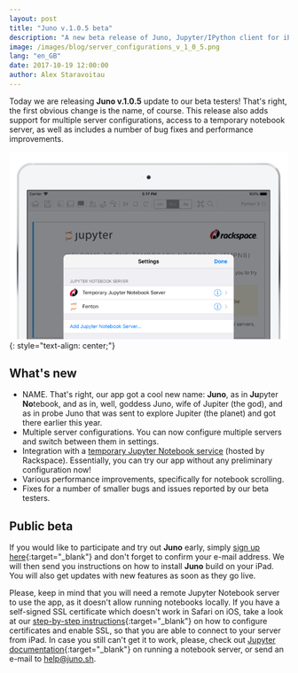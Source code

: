 ```yaml
---
layout: post
title: "Juno v.1.0.5 beta"
description: "A new beta release of Juno, Jupyter/IPython client for iPad."
image: /images/blog/server_configurations_v_1_0_5.png
lang: "en_GB"
date: 2017-10-19 12:00:00
author: Alex Staravoitau
---
```


Today we are releasing **Juno v.1.0.5** update to our beta testers! That's right, the first obvious change is the name, of course. This release also adds support for multiple server configurations, access to a temporary notebook server, as well as includes a number of bug fixes and performance improvements. <!--more-->

![Juno server configurations](/images/blog/server_configurations_v_1_0_5.png)
{: style="text-align: center;"}

## What's new
* NAME. That's right, our app got a cool new name: **Juno**, as in **Ju**pyter **No**tebook, and as in, well, goddess Juno, wife of Jupiter (the god), and as in probe Juno that was sent to explore Jupiter (the planet) and got there earlier this year.
* Multiple server configurations. You can now configure multiple servers and switch between them in settings.
* Integration with a [temporary Jupyter Notebook service](https://try.jupyter.org) (hosted by Rackspace). Essentially, you can try our app without any preliminary configuration now!
* Various performance improvements, specifically for notebook scrolling.
* Fixes for a number of smaller bugs and issues reported by our beta testers.

## Public beta
If you would like to participate and try out **Juno** early, simply [sign up here](/#mce-EMAIL){:target="_blank"} and don't forget to confirm your e-mail address. We will then send you instructions on how to install **Juno** build on your iPad. You will also get updates with new features as soon as they go live.

Please, keep in mind that you will need a remote Jupyter Notebook server to use the app, as it doesn't allow running notebooks locally. If you have a self-signed SSL certificate which doesn't work in Safari on iOS, take a look at our [step-by-step instructions](/ssl-self-signed-cert){:target="_blank"} on how to configure certificates and enable SSL, so that you are able to connect to your server from iPad. In case you still can't get it to work, please, check out [Jupyter documentation](http://jupyter-notebook.readthedocs.io/en/latest/public_server.html){:target="_blank"} on running a notebook server, or send an e-mail to [help@juno.sh](mailto:help@juno.sh).
